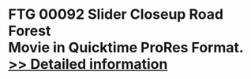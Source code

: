 # FTG 00092 Slider Closeup Road Forest<br />Movie in Quicktime ProRes Format.<br />[>> Detailed information](https://secure.shareit.com/shareit/product.html?productid=300652144&affiliateid=200057808)